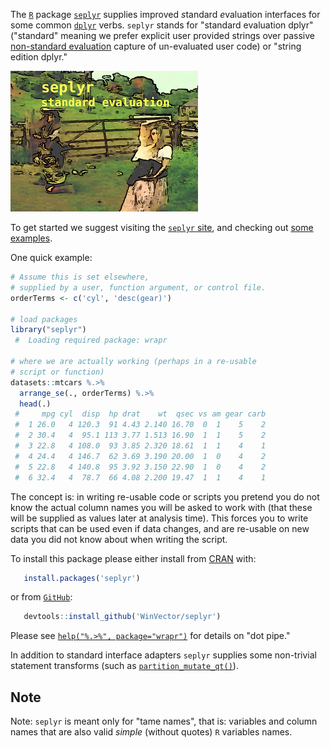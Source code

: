 
<!-- README.md is generated from README.Rmd. Please edit that file -->
The [`R`](https://www.r-project.org) package [`seplyr`](https://github.com/WinVector/seplyr) supplies improved *s*tandard *e*valuation interfaces for some common [`dplyr`](https://CRAN.R-project.org/package=dplyr) verbs. `seplyr` stands for "standard evaluation dplyr" ("standard" meaning we prefer explicit user provided strings over passive [non-standard evaluation](http://adv-r.had.co.nz/Computing-on-the-language.html) capture of un-evaluated user code) or "string edition dplyr."

![](https://github.com/WinVector/seplyr/raw/master/tools/safety.png)

To get started we suggest visiting the [`seplyr` site](https://winvector.github.io/seplyr/), and checking out [some examples](https://winvector.github.io/seplyr/articles/seplyr.html).

One quick example:

``` r
# Assume this is set elsewhere,
# supplied by a user, function argument, or control file.
orderTerms <- c('cyl', 'desc(gear)')

# load packages
library("seplyr")
 #  Loading required package: wrapr

# where we are actually working (perhaps in a re-usable
# script or function)
datasets::mtcars %.>% 
  arrange_se(., orderTerms) %.>% 
  head(.)
 #     mpg cyl  disp  hp drat    wt  qsec vs am gear carb
 #  1 26.0   4 120.3  91 4.43 2.140 16.70  0  1    5    2
 #  2 30.4   4  95.1 113 3.77 1.513 16.90  1  1    5    2
 #  3 22.8   4 108.0  93 3.85 2.320 18.61  1  1    4    1
 #  4 24.4   4 146.7  62 3.69 3.190 20.00  1  0    4    2
 #  5 22.8   4 140.8  95 3.92 3.150 22.90  1  0    4    2
 #  6 32.4   4  78.7  66 4.08 2.200 19.47  1  1    4    1
```

The concept is: in writing re-usable code or scripts you pretend you do not know the actual column names you will be asked to work with (that these will be supplied as values later at analysis time). This forces you to write scripts that can be used even if data changes, and are re-usable on new data you did not know about when writing the script.

To install this package please either install from [CRAN](https://CRAN.R-project.org/package=seplyr) with:

``` r
   install.packages('seplyr')
```

or from [`GitHub`](https://github.com/WinVector/seplyr):

``` r
   devtools::install_github('WinVector/seplyr')
```

Please see [`help("%.>%", package="wrapr")`](https://winvector.github.io/wrapr/reference/grapes-.-greater-than-grapes.html) for details on "dot pipe."

In addition to standard interface adapters `seplyr` supplies some non-trivial statement transforms (such as [`partition_mutate_qt()`](%60https://winvector.github.io/seplyr/articles/MutatePartitioner.html)).

Note
----

Note: `seplyr` is meant only for "tame names", that is: variables and column names that are also valid *simple* (without quotes) `R` variables names.
